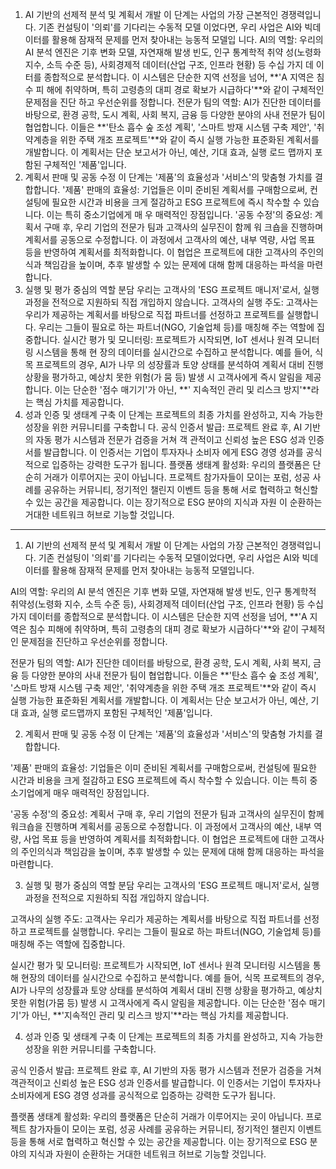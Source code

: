 1. AI 기반의 선제적 분석 및 계획서 개발
이 단계는 사업의 가장 근본적인 경쟁력입니다. 기존 컨설팅이 '의뢰'를 기다리는 수동적 모델
이었다면, 우리 사업은 AI와 빅데이터를 활용해 잠재적 문제를 먼저 찾아내는 능동적 모델입
니다.
AI의 역할: 우리의 AI 분석 엔진은 기후 변화 모델, 자연재해 발생 빈도, 인구 통계학적 취약
성(노령화 지수, 소득 수준 등), 사회경제적 데이터(산업 구조, 인프라 현황) 등 수십 가지 데
이터를 종합적으로 분석합니다. 이 시스템은 단순한 지역 선정을 넘어, **'A 지역은 침수 피
해에 취약하며, 특히 고령층의 대피 경로 확보가 시급하다'**와 같이 구체적인 문제점을 진단
하고 우선순위를 정합니다.
전문가 팀의 역할: AI가 진단한 데이터를 바탕으로, 환경 공학, 도시 계획, 사회 복지, 금융
등 다양한 분야의 사내 전문가 팀이 협업합니다. 이들은 **'탄소 흡수 숲 조성 계획', '스마트
방재 시스템 구축 제안', '취약계층을 위한 주택 개조 프로젝트'**와 같이 즉시 실행 가능한
표준화된 계획서를 개발합니다. 이 계획서는 단순 보고서가 아닌, 예산, 기대 효과, 실행 로드
맵까지 포함된 구체적인 '제품'입니다.
2. 계획서 판매 및 공동 수정
이 단계는 '제품'의 효율성과 '서비스'의 맞춤형 가치를 결합합니다.
'제품' 판매의 효율성: 기업들은 이미 준비된 계획서를 구매함으로써, 컨설팅에 필요한 시간과
비용을 크게 절감하고 ESG 프로젝트에 즉시 착수할 수 있습니다. 이는 특히 중소기업에게 매
우 매력적인 장점입니다.
'공동 수정'의 중요성: 계획서 구매 후, 우리 기업의 전문가 팀과 고객사의 실무진이 함께 워
크숍을 진행하며 계획서를 공동으로 수정합니다. 이 과정에서 고객사의 예산, 내부 역량, 사업
목표 등을 반영하여 계획서를 최적화합니다. 이 협업은 프로젝트에 대한 고객사의 주인의식과
책임감을 높이며, 추후 발생할 수 있는 문제에 대해 함께 대응하는 파석을 마련합니다.
3. 실행 및 평가 중심의 역할 분담
우리는 고객사의 'ESG 프로젝트 매니저'로서, 실행 과정을 전적으로 지원하되 직접 개입하지
않습니다.
고객사의 실행 주도: 고객사는 우리가 제공하는 계획서를 바탕으로 직접 파트너를 선정하고
프로젝트를 실행합니다. 우리는 그들이 필요로 하는 파트너(NGO, 기술업체 등)를 매칭해 주는
역할에 집중합니다.
실시간 평가 및 모니터링: 프로젝트가 시작되면, IoT 센서나 원격 모니터링 시스템을 통해 현
장의 데이터를 실시간으로 수집하고 분석합니다. 예를 들어, 식목 프로젝트의 경우, AI가 나무
의 성장률과 토양 상태를 분석하여 계획서 대비 진행 상황을 평가하고, 예상치 못한 위험(가
뭄 등) 발생 시 고객사에게 즉시 알림을 제공합니다. 이는 단순한 '점수 매기기'가 아닌, **'
지속적인 관리 및 리스크 방지'**라는 핵심 가치를 제공합니다.
4. 성과 인증 및 생태계 구축
이 단계는 프로젝트의 최종 가치를 완성하고, 지속 가능한 성장을 위한 커뮤니티를 구축합니
다.
공식 인증서 발급: 프로젝트 완료 후, AI 기반의 자동 평가 시스템과 전문가 검증을 거쳐 객
관적이고 신뢰성 높은 ESG 성과 인증서를 발급합니다. 이 인증서는 기업이 투자자나 소비자
에게 ESG 경영 성과를 공식적으로 입증하는 강력한 도구가 됩니다.
플랫폼 생태계 활성화: 우리의 플랫폼은 단순히 거래가 이루어지는 곳이 아닙니다. 프로젝트
참가자들이 모이는 포럼, 성공 사례를 공유하는 커뮤니티, 정기적인 챌린지 이벤트 등을 통해
서로 협력하고 혁신할 수 있는 공간을 제공합니다. 이는 장기적으로 ESG 분야의 지식과 자원
이 순환하는 거대한 네트워크 허브로 기능할 것입니다.


---------------------------------------------------------------------------------------------------------------
1. AI 기반의 선제적 분석 및 계획서 개발
이 단계는 사업의 가장 근본적인 경쟁력입니다. 기존 컨설팅이 '의뢰'를 기다리는 수동적 모델이었다면, 우리 사업은 AI와 빅데이터를 활용해 잠재적 문제를 먼저 찾아내는 능동적 모델입니다.

AI의 역할: 우리의 AI 분석 엔진은 기후 변화 모델, 자연재해 발생 빈도, 인구 통계학적 취약성(노령화 지수, 소득 수준 등), 사회경제적 데이터(산업 구조, 인프라 현황) 등 수십 가지 데이터를 종합적으로 분석합니다. 이 시스템은 단순한 지역 선정을 넘어, **'A 지역은 침수 피해에 취약하며, 특히 고령층의 대피 경로 확보가 시급하다'**와 같이 구체적인 문제점을 진단하고 우선순위를 정합니다.

전문가 팀의 역할: AI가 진단한 데이터를 바탕으로, 환경 공학, 도시 계획, 사회 복지, 금융 등 다양한 분야의 사내 전문가 팀이 협업합니다. 이들은 **'탄소 흡수 숲 조성 계획', '스마트 방재 시스템 구축 제안', '취약계층을 위한 주택 개조 프로젝트'**와 같이 즉시 실행 가능한 표준화된 계획서를 개발합니다. 이 계획서는 단순 보고서가 아닌, 예산, 기대 효과, 실행 로드맵까지 포함된 구체적인 '제품'입니다.

2. 계획서 판매 및 공동 수정
이 단계는 '제품'의 효율성과 '서비스'의 맞춤형 가치를 결합합니다.

'제품' 판매의 효율성: 기업들은 이미 준비된 계획서를 구매함으로써, 컨설팅에 필요한 시간과 비용을 크게 절감하고 ESG 프로젝트에 즉시 착수할 수 있습니다. 이는 특히 중소기업에게 매우 매력적인 장점입니다.

'공동 수정'의 중요성: 계획서 구매 후, 우리 기업의 전문가 팀과 고객사의 실무진이 함께 워크숍을 진행하며 계획서를 공동으로 수정합니다. 이 과정에서 고객사의 예산, 내부 역량, 사업 목표 등을 반영하여 계획서를 최적화합니다. 이 협업은 프로젝트에 대한 고객사의 주인의식과 책임감을 높이며, 추후 발생할 수 있는 문제에 대해 함께 대응하는 파석을 마련합니다.

3. 실행 및 평가 중심의 역할 분담
우리는 고객사의 'ESG 프로젝트 매니저'로서, 실행 과정을 전적으로 지원하되 직접 개입하지 않습니다.

고객사의 실행 주도: 고객사는 우리가 제공하는 계획서를 바탕으로 직접 파트너를 선정하고 프로젝트를 실행합니다. 우리는 그들이 필요로 하는 파트너(NGO, 기술업체 등)를 매칭해 주는 역할에 집중합니다.

실시간 평가 및 모니터링: 프로젝트가 시작되면, IoT 센서나 원격 모니터링 시스템을 통해 현장의 데이터를 실시간으로 수집하고 분석합니다. 예를 들어, 식목 프로젝트의 경우, AI가 나무의 성장률과 토양 상태를 분석하여 계획서 대비 진행 상황을 평가하고, 예상치 못한 위험(가뭄 등) 발생 시 고객사에게 즉시 알림을 제공합니다. 이는 단순한 '점수 매기기'가 아닌, **'지속적인 관리 및 리스크 방지'**라는 핵심 가치를 제공합니다.

4. 성과 인증 및 생태계 구축
이 단계는 프로젝트의 최종 가치를 완성하고, 지속 가능한 성장을 위한 커뮤니티를 구축합니다.

공식 인증서 발급: 프로젝트 완료 후, AI 기반의 자동 평가 시스템과 전문가 검증을 거쳐 객관적이고 신뢰성 높은 ESG 성과 인증서를 발급합니다. 이 인증서는 기업이 투자자나 소비자에게 ESG 경영 성과를 공식적으로 입증하는 강력한 도구가 됩니다.

플랫폼 생태계 활성화: 우리의 플랫폼은 단순히 거래가 이루어지는 곳이 아닙니다. 프로젝트 참가자들이 모이는 포럼, 성공 사례를 공유하는 커뮤니티, 정기적인 챌린지 이벤트 등을 통해 서로 협력하고 혁신할 수 있는 공간을 제공합니다. 이는 장기적으로 ESG 분야의 지식과 자원이 순환하는 거대한 네트워크 허브로 기능할 것입니다.